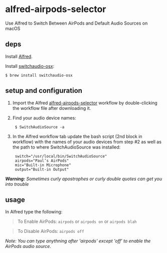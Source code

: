 # alfred-airpods-selector
Use Alfred to Switch Between AirPods and Default Audio Sources on macOS

## deps

Install [Alfred](https://www.alfredapp.com).

Install [switchaudio-osx](https://github.com/deweller/switchaudio-osx):

```
$ brew install switchaudio-osx
```

## setup and configuration

1. Import the Alfred [alfred-airpods-selector](https://github.com/paulsri/alfred-airpods-selector/blob/master/AirPods%20Selector.alfredworkflow) workflow by double-clicking the workflow file after downloading it.
1. Find your audio device names:

        $ SwitchAudioSource -a

1. In the Alfred workflow tab update the bash script (2nd block in workflow) with the names of your audio devices from step #2 as well as the path to where SwitchAudioSource was installed:

        switch="/usr/local/bin/SwitchAudioSource"
        airpods="Paul’s AirPods"
        mic="Built-in Microphone"
        output="Built-in Output"

_**Warning:** Sometimes curly apostrophes or curly double quotes can get you into trouble_

## usage

In Alfred type the following:

> To Enable AirPods:
> `airpods` or `airpods on` or `airpods blah`

> To Disable AirPods:
> `airpods off`

*Note: You can type anythning after 'airpods' except 'off' to enable the AirPods audio source.*



